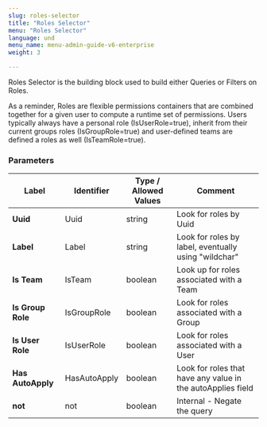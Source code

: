 ```yaml
---
slug: roles-selector
title: "Roles Selector"
menu: "Roles Selector"
language: und
menu_name: menu-admin-guide-v6-enterprise
weight: 3

---
```



Roles Selector is the building block used to build either Queries or Filters on Roles.

As a reminder, Roles are flexible permissions containers that are combined together for a given user to compute a runtime set of permissions. Users typically always have a personal role (IsUserRole=true), inherit from their current groups roles (IsGroupRole=true) and user-defined teams are defined a roles as well (IsTeamRole=true).


### Parameters
|Label |Identifier|Type / Allowed Values| Comment |
|---|---|---|---|
|**Uuid**|Uuid|string|Look for roles by Uuid|
|**Label**|Label|string|Look for roles by label, eventually using "wildchar"|
|**Is Team**|IsTeam|boolean|Look up for roles associated with a Team|
|**Is Group Role**|IsGroupRole|boolean|Look for roles associated with a Group|
|**Is User Role**|IsUserRole|boolean|Look for roles associated with a User|
|**Has AutoApply**|HasAutoApply|boolean|Look for roles that have any value in the autoApplies field|
|**not**|not|boolean|Internal - Negate the query|

